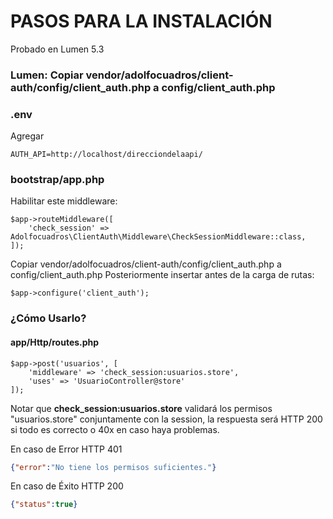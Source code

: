 # PASOS PARA LA INSTALACIÓN

Probado en Lumen 5.3

### Lumen: Copiar vendor/adolfocuadros/client-auth/config/client_auth.php a config/client_auth.php

### .env
Agregar
```
AUTH_API=http://localhost/direcciondelaapi/
```

### bootstrap/app.php
Habilitar este middleware:
```
$app->routeMiddleware([
    'check_session' => Adolfocuadros\ClientAuth\Middleware\CheckSessionMiddleware::class,
]);
```


Copiar vendor/adolfocuadros/client-auth/config/client_auth.php a config/client_auth.php
Posteriormente insertar antes de la carga de rutas:
```
$app->configure('client_auth');
```

### ¿Cómo Usarlo?
#### app/Http/routes.php
```
$app->post('usuarios', [
    'middleware' => 'check_session:usuarios.store',
    'uses' => 'UsuarioController@store'
]);
```
Notar que **check_session:usuarios.store** validará los permisos 
"usuarios.store" conjuntamente con la session, la respuesta será HTTP 200
si todo es correcto o 40x en caso haya problemas.

En caso de Error HTTP 401
```json
{"error":"No tiene los permisos suficientes."}
```
En caso de Éxito HTTP 200
```json
{"status":true}
```